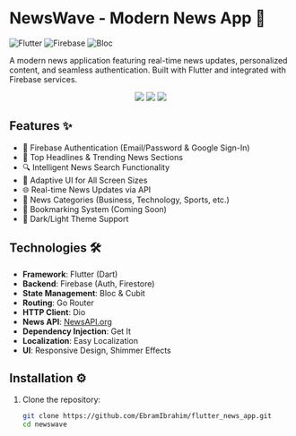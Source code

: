 # NewsWave - Modern News App 📰

![Flutter](https://img.shields.io/badge/Flutter-3.19-blue)
![Firebase](https://img.shields.io/badge/Firebase-Emulator-orange)
![Bloc](https://img.shields.io/badge/State%20Management-Bloc-purple)

A modern news application featuring real-time news updates, personalized content, and seamless authentication. Built with Flutter and integrated with Firebase services.

<div align="center">
  <img src="screenshots/home.png" width200>
  <img src="screenshots/detail.png" width200>
  <img src="screenshots/search.png" width200>
</div>

## Features ✨
- 🔐 Firebase Authentication (Email/Password & Google Sign-In)
- 📰 Top Headlines & Trending News Sections
- 🔍 Intelligent News Search Functionality
- 📱 Adaptive UI for All Screen Sizes
- 🌐 Real-time News Updates via API
- 📑 News Categories (Business, Technology, Sports, etc.)
- 💾 Bookmarking System (Coming Soon)
- 🎨 Dark/Light Theme Support

## Technologies 🛠️
- **Framework**: Flutter (Dart)
- **Backend**: Firebase (Auth, Firestore)
- **State Management**: Bloc & Cubit
- **Routing**: Go Router
- **HTTP Client**: Dio
- **News API**: [NewsAPI.org](https://newsapi.org)
- **Dependency Injection**: Get It
- **Localization**: Easy Localization
- **UI**: Responsive Design, Shimmer Effects

## Installation ⚙️
1. Clone the repository:
   ```bash
   git clone https://github.com/EbramIbrahim/flutter_news_app.git
   cd newswave
